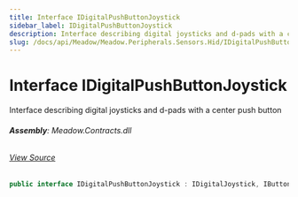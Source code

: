 ```yaml
---
title: Interface IDigitalPushButtonJoystick
sidebar_label: IDigitalPushButtonJoystick
description: Interface describing digital joysticks and d-pads with a center push button
slug: /docs/api/Meadow/Meadow.Peripherals.Sensors.Hid/IDigitalPushButtonJoystick
---
```

# Interface IDigitalPushButtonJoystick
Interface describing digital joysticks and d-pads with a center push button

###### **Assembly**: Meadow.Contracts.dll
###### [View Source](https://github.com/WildernessLabs/Meadow.Contracts.git/blob/develop/Source/Meadow.Contracts/Peripherals/Sensors/Hid/IDigitalPushButtonJoystick.cs#L8)
```csharp title="Declaration"
public interface IDigitalPushButtonJoystick : IDigitalJoystick, IButton, ISensor<bool>, ISensor
```
